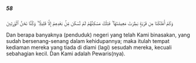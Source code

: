##### 58

<span class="ayah">وَكَمْ أَهْلَكْنَا مِن قَرْيَةٍۭ بَطِرَتْ مَعِيشَتَهَا ۖ فَتِلْكَ مَسَٰكِنُهُمْ لَمْ تُسْكَن مِّنۢ بَعْدِهِمْ إِلَّا قَلِيلًۭا ۖ وَكُنَّا نَحْنُ ٱلْوَٰرِثِينَ</span>

<span class="ayah_translation">Dan berapa banyaknya (penduduk) negeri yang telah Kami binasakan, yang sudah bersenang-senang dalam kehidupannya; maka itulah tempat kediaman mereka yang tiada di diami (lagi) sesudah mereka, kecuali sebahagian kecil. Dan Kami adalah Pewaris(nya).</span>
